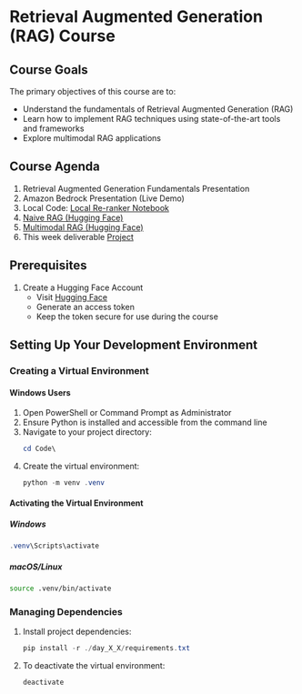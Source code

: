 # Retrieval Augmented Generation (RAG) Course

## Course Goals
The primary objectives of this course are to:
- Understand the fundamentals of Retrieval Augmented Generation (RAG)
- Learn how to implement RAG techniques using state-of-the-art tools and frameworks
- Explore multimodal RAG applications

## Course Agenda

1. Retrieval Augmented Generation Fundamentals Presentation
2. Amazon Bedrock Presentation (Live Demo)
3. Local Code: [Local Re-ranker Notebook](./reranking.ipynb)
4. [Naive RAG (Hugging Face)](https://huggingface.co/learn/cookbook/rag_with_hf_and_milvus)
5. [Multimodal RAG (Hugging Face)](https://huggingface.co/learn/cookbook/faiss_with_hf_datasets_and_clip)
6. This week deliverable [Project](../Project)

## Prerequisites
1. Create a Hugging Face Account
   - Visit [Hugging Face](https://huggingface.co/)
   - Generate an access token
   - Keep the token secure for use during the course

## Setting Up Your Development Environment

### Creating a Virtual Environment

#### Windows Users
1. Open PowerShell or Command Prompt as Administrator
2. Ensure Python is installed and accessible from the command line
3. Navigate to your project directory:
   ```powershell
   cd Code\
   ```
4. Create the virtual environment:
   ```powershell
   python -m venv .venv
   ```

#### Activating the Virtual Environment

##### Windows
```powershell
.venv\Scripts\activate
```

##### macOS/Linux
```bash
source .venv/bin/activate
```

### Managing Dependencies
1. Install project dependencies:
   ```powershell
   pip install -r ./day_X_X/requirements.txt
   ```

2. To deactivate the virtual environment:
   ```powershell
   deactivate
   ```

